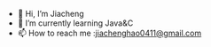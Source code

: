 - 👋 Hi, I’m Jiacheng
- 🌱 I’m currently learning Java&C
- 📫 How to reach me :jiachenghao0411@gmail.com


<!---
Jiachenghao6/Jiachenghao6 is a ✨ special ✨ repository because its `README.md` (this file) appears on your GitHub profile.
You can click the Preview link to take a look at your changes.
--->
